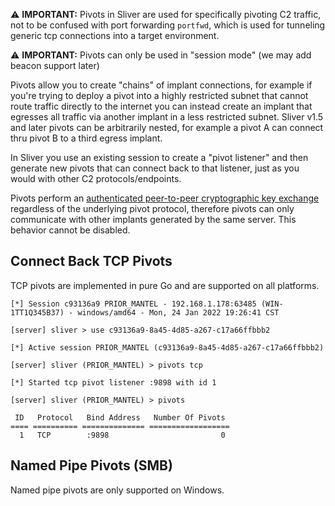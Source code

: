 ⚠️ __IMPORTANT:__ Pivots in Sliver are used for specifically pivoting C2 traffic, not to be confused with port forwarding `portfwd`, which is used for tunneling generic tcp connections into a target environment. 

⚠️ __IMPORTANT:__ Pivots can only be used in "session mode" (we may add beacon support later)

Pivots allow you to create "chains" of implant connections, for example if you're trying to deploy a pivot into a highly restricted subnet that cannot route traffic directly to the internet you can instead create an implant that egresses all traffic via another implant in a less restricted subnet. Sliver v1.5 and later pivots can be arbitrarily nested, for example a pivot A can connect thru pivot B to a third egress implant.

In Sliver you use an existing session to create a "pivot listener" and then generate new pivots that can connect back to that listener, just as you would with other C2 protocols/endpoints.

Pivots perform an [authenticated peer-to-peer cryptographic key exchange](https://github.com/BishopFox/sliver/wiki/Transport-Encryption#implant-to-implant-key-exchange-pivots) regardless of the underlying pivot protocol, therefore pivots can only communicate with other implants generated by the same server. This behavior cannot be disabled.

## Connect Back TCP Pivots

TCP pivots are implemented in pure Go and are supported on all platforms. 

```
[*] Session c93136a9 PRIOR_MANTEL - 192.168.1.178:63485 (WIN-1TT1Q345B37) - windows/amd64 - Mon, 24 Jan 2022 19:26:41 CST

[server] sliver > use c93136a9-8a45-4d85-a267-c17a66ffbbb2

[*] Active session PRIOR_MANTEL (c93136a9-8a45-4d85-a267-c17a66ffbbb2)

[server] sliver (PRIOR_MANTEL) > pivots tcp

[*] Started tcp pivot listener :9898 with id 1

[server] sliver (PRIOR_MANTEL) > pivots

 ID   Protocol   Bind Address   Number Of Pivots
==== ========== ============== ==================
  1   TCP        :9898                         0
```

## Named Pipe Pivots (SMB)

Named pipe pivots are only supported on Windows.


